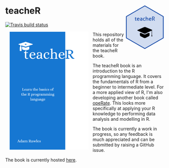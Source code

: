 
# teacheR <a href='http://teacher.arawles.co.uk'><img src='logo.png' align="right" height="139" /></a>

[![Travis build
status](https://travis-ci.org/ARawles/teacheR.svg?branch=master)](https://travis-ci.org/ARawles/teacheR)


<img src="cover.png" width="250" height="375" alt="Cover image" align="left" style="margin: 0 1em 0 1em" />

This repository holds all of the materials for the teacheR book.

The teacheR book is an introduction to the R programming language. It covers the fundamentals of R from a beginner to intermediate level. For a more applied view of R, I'm also developing another book called [opeRate](https://operate.arawles.co.uk). This looks more specifically at applying your R knowledge to performing data analysis and modelling in R.

The book is currently a work in progress, so any feedback is much appreciated and can be submitted by raising a GitHub issue.

The book is currently hosted [here](http://teacher.arawles.co.uk).
